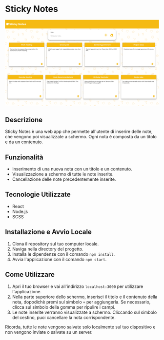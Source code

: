 # Sticky Notes

<img src="public/screenshots/sticky-notes-preview.png" width="1200">

## Descrizione
Sticky Notes è una web app che permette all'utente di inserire delle note, che vengono poi visualizzate a schermo. Ogni nota è composta da un titolo e da un contenuto.

## Funzionalità
- Inserimento di una nuova nota con un titolo e un contenuto.
- Visualizzazione a schermo di tutte le note inserite.
- Cancellazione delle note precedentemente inserite.

## Tecnologie Utilizzate
- React
- Node.js
- SCSS

## Installazione e Avvio Locale
1. Clona il repository sul tuo computer locale.
2. Naviga nella directory del progetto.
3. Installa le dipendenze con il comando `npm install`.
4. Avvia l'applicazione con il comando `npm start`.

## Come Utilizzare
1. Apri il tuo browser e vai all'indirizzo `localhost:3000` per utilizzare l'applicazione.
2. Nella parte superiore dello schermo, inserisci il titolo e il contenuto della nota, dopodichè premi sul simbolo `+` per aggiungerla. Se necessario, clicca sul simbolo della gomma per ripulire i campi.
3. Le note inserite verranno visualizzate a schermo. Cliccando sul simbolo del cestino, puoi cancellare la nota corrispondente.

Ricorda, tutte le note vengono salvate solo localmente sul tuo dispositivo e non vengono inviate o salvate su un server.
